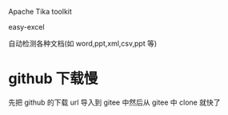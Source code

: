 Apache Tika toolkit

easy-excel

自动检测各种文档(如 word,ppt,xml,csv,ppt 等)

# github 下载慢
先把 github 的下载 url 导入到 gitee 中然后从 gitee 中 clone 就快了